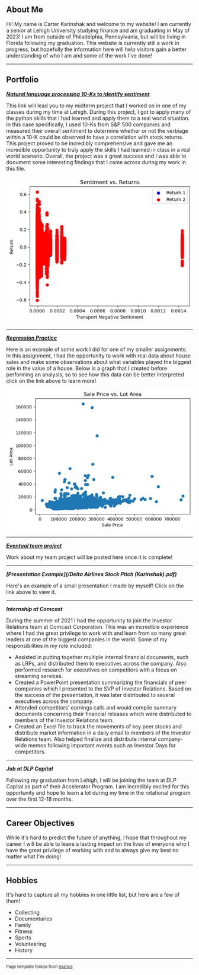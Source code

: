 ## About Me

Hi! My name is Carter Karinshak and welcome to my website! I am currently a senior at Lehigh University studying finance and am graduating in May of 2023! I am from outside of Philadelphia, Pennsylvania, but will be living in Florida following my graduation. This website is currently still a work in progress, but hopefully the information here will help visitors gain a better understanding of who I am and some of the work I've done!

---

## Portfolio

<!-- You can link to other websites, PDFs in this repo, and other pages in this repo -->

_**[Natural language processing 10-Ks to identify sentiment](report/report.md)**_

This link will lead you to my midterm project that I worked on in one of my classes during my time at Lehigh. During this project, I got to apply many of the python skills that I had learned and apply them to a real world situation. In this case specifically, I used 10-Ks from S&P 500 companies and measured their overall sentiment to determine whether or not the verbiage within a 10-K could be observed to have a correlation with stock returns. This project proved to be incredibly comprehensive and gave me an incredible opportunity to truly apply the skills I had learned in class in a real world scenario. Overall, the project was a great success and I was able to document some interesting findings that I came across during my work in this file. 

<img src="report/output_10_0.png?raw=true"/>

---

_**[Regression Practice](regression/regression.md)**_

Here is an example of some work I did for one of my smaller assignments. In this assignment, I had the opportunity to work with real data about house sales and make some observations about what variables played the biggest role in the value of a house. Below is a graph that I created before performing an analysis, so to see how this data can be better interpreted click on the link above to learn more!

<img src="regression/output_5_0.png?raw=true"/>

---

_**[Eventual team project]()**_

Work about my team project will be posted here once it is complete!

---

_**[Presentation Example](/Delta Airlines Stock Pitch (Karinshak).pdf)**_

Here's an example of a small presentation I made by myself! Click on the link above to view it. 

---

_**Internship at Comcast**_

During the summer of 2021 I had the opportunity to join the Investor Relations team at Comcast Corporation. This was an incredible experience where I had the great privilege to work with and learn from so many great leaders at one of the biggest companies in the world. Some of my responsibilities in my role included: 
- Assisted in putting together multiple internal financial documents, such as LRPs, and distributed them to executives across the company. Also performed research for executives on competitors with a focus on streaming services.
- Created a PowerPoint presentation summarizing the financials of peer companies which I presented to the SVP of Investor Relations. Based on the success of the presentation, it was later distributed to several executives across the company.
- Attended competitors’ earnings calls and would compile summary documents concerning their financial releases which were distributed to members of the Investor Relations team.
- Created an Excel file to track the movements of key peer stocks and distribute market information in a daily email to members of the Investor Relations team. Also helped finalize and distribute internal company-wide memos following important events such as Investor Days for competitors.

---

_**Job at DLP Capital**_

Following my graduation from Lehigh, I will be joining the team at DLP Capital as part of their Accelerator Program. I am incredibly excited for this opportunity and hope to learn a lot during my time in the rotational program over the first 12-18 months. 

---

## Career Objectives

While it's hard to predict the future of anything, I hope that throughout my career I will be able to leave a lasting impact on the lives of everyone who I have the great privilege of working with and to always give my best no matter what I'm doing!

---

## Hobbies

It's hard to capture all my hobbies in one little list, but here are a few of them!
- Collecting
- Documentaries
- Family 
- Fitness 
- Sports 
- Volunteering
- History

---
<p style="font-size:11px">Page template forked from <a href="https://github.com/evanca/quick-portfolio">evanca</a></p>
<!-- Remove above link if you don't want to attibute -->
